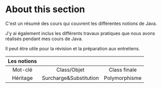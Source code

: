 # About this section

C'est un résumé des cours qui couvrent les différentes notions de Java. 

J'y ai également inclus les différents travaux pratiques que nous avons réalisés pendant mes cours de Java. 

Il peut être utile pour la révision et la préparation aux entretiens.

| Les notions| ||
|:-: | :-: | :-:|
| Mot-clé | Class/Objet | Class finale |
| Héritage | Surcharge&Substitution | Polymorphisme |
